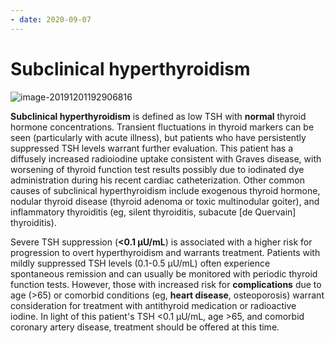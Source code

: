 ```yaml
---
- date: 2020-09-07
---
```


# Subclinical hyperthyroidism

<!-- subclinical hyperthyroidism cause, sx, indication for treatment -->

![image-20191201192906816](https://photos.thisispiggy.com/file/wikiFiles/image-20191201192906816.png)

**Subclinical hyperthyroidism** is defined as low TSH with **normal** thyroid hormone concentrations. Transient fluctuations in thyroid  markers can be seen (particularly with acute illness), but patients who  have persistently suppressed TSH levels warrant further evaluation.  This patient has a diffusely increased radioiodine uptake consistent  with Graves disease, with worsening of thyroid function test results  possibly due to iodinated dye administration during his recent cardiac  catheterization. Other common causes of subclinical hyperthyroidism  include exogenous thyroid hormone, nodular thyroid disease (thyroid  adenoma or toxic multinodular goiter), and inflammatory thyroiditis (eg, silent thyroiditis, subacute \[de Quervain] thyroiditis).

Severe TSH suppression (**<0.1 µU/mL**) is associated with a higher risk for progression to overt  hyperthyroidism and warrants treatment. Patients with mildly suppressed TSH levels (0.1-0.5 µU/mL) often experience spontaneous remission and  can usually be monitored with periodic thyroid function tests. However, those with increased risk for **complications** due to age (>65) or comorbid conditions (eg, **heart disease**, osteoporosis) warrant consideration for treatment with antithyroid  medication or radioactive iodine. In light of this patient's TSH  <0.1 μU/mL, age >65, and comorbid coronary artery disease, treatment should be offered at this time.
